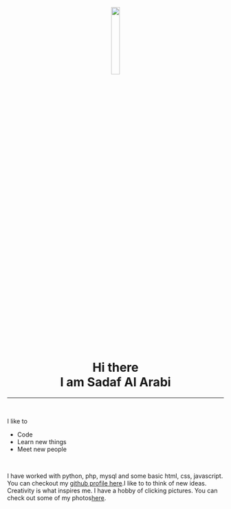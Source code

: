 <html>
<title>Sadaf's CV</title>
<meta charset="UTF-8">
<meta name="viewport" content="width=device-width, initial-scale=1">
<style>

</style>

<body>
<div align="center">
<img src="https://media-exp1.licdn.com/dms/image/C4E03AQHNnUVB7EcPBg/profile-displayphoto-shrink_800_800/0/1652988745540?e=1658966400&v=beta&t=C6ZyqKZAdf9ZUa6zB5uFbHgYxfdIU6uDVqXp1ALCnbo" style="border-radius=30%;" width="20%" height="auto">
<h1>Hi there<br>I am Sadaf Al Arabi</h1>
</div>
 <hr>
<br>
<p>
I like to
  <ul>
  <li>Code</li>
  <li>Learn new things</li>
  <li>Meet new people</li>
   </ul>
</p>
  <br>
  <p>I have worked with python, php, mysql and some basic html, css, javascript. You can checkout my <a href="https://github.com/Sadaaf" target="_blank">github profile here</a>.I like to to think of new ideas. Creativity is what inspires me. I have a hobby of clicking pictures. You can check out some of my photos<a href="https://www.facebook.com/media/set/?set=a.420733568108500&type=3" target="_blank">here</a>.

